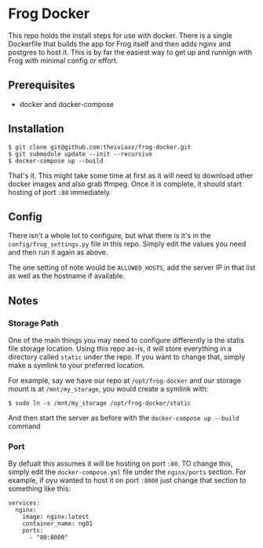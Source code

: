 # Frog Docker

This repo holds the install steps for use with docker.  There is a single Dockerfile that builds the app for Frog itself and then adds nginx and postgres to host it.  This is by far the easiest way to get up and runnign with Frog with minimal config or effort.

## Prerequisites

* docker and docker-compose


## Installation

```
$ git clone git@github.com:theiviaxx/frog-docker.git
$ git submodule update --init --recursive
$ docker-compose up --build
```

That's it.  This might take some time at first as it will need to download other docker images and also grab ffmpeg.  Once it is complete, it should start hosting of port `:80` immediately.

## Config

There isn't a whole lot to configure, but what there is it's in the `config/frog_settings.py` file in this repo.  Simply edit the values you need and then run it again as above.

The one setting of note would be `ALLOWED_HOSTS`, add the server IP in that list as well as the hostname if available.

## Notes

### Storage Path

One of the main things you may need to configure differently is the statis file storage location.  Using this repo as-is, it will store everything in a directory called `static` under the repo.  If you want to change that, simply make a symlink to your preferred location.

For example, say we have our repo at `/opt/frog-docker` and our storage mount is at `/mnt/my_storage`, you would create a symlink with:

```
$ sudo ln -s /mnt/my_storage /opt/frog-docker/static
```

And then start the server as before with the `docker-compose up --build` command

### Port

By defualt this assumes it will be hosting on port `:80`.  TO change this, simply edit the `docker-compose.yml` file under the `nginx/ports` section.  For example, if oyu wanted to host it on port `:8000` just change that section to something like this:

```
services:  
  nginx:
    image: nginx:latest
    container_name: ng01
    ports:
      - "80:8000"
```
